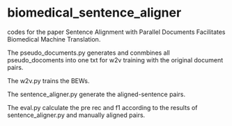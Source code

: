 # biomedical_sentence_aligner
 
codes for the paper Sentence Alignment with Parallel Documents Facilitates Biomedical Machine Translation.

The pseudo_documents.py generates and conmbines all pseudo_docoments into one txt for w2v training with the original document pairs.

The w2v.py trains the BEWs.

The sentence_aligner.py generate the aligned-sentence pairs.

The eval.py calculate the pre rec and f1 according to the results of sentence_aligner.py and manually aligned pairs.
